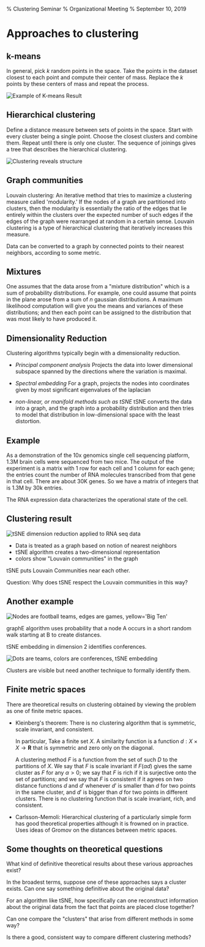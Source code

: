 % Clustering Seminar
% Organizational Meeting 
% September 10, 2019

# Approaches to clustering

## k-means

In general, pick $k$ random points in the space.  Take the points in the dataset closest to each point and compute their
center of mass.  Replace the $k$ points by these centers of mass and repeat the process.

![Example of K-means Result](./kmeans.png)

## Hierarchical clustering

Define a distance measure between sets of points in the space.  Start with every cluster being a single point. Choose
the closest clusters and combine them.  Repeat until there is only one cluster.  The sequence of joinings gives a tree
that describes the hierarchical clustering.

![Clustering reveals structure](./reveal.png)


## Graph communities

Louvain clustering: An iterative method that tries to maximize a clustering measure called 'modularity.' If the nodes of a graph
are partitioned into clusters, then the modularity is essentially the ratio of the edges that lie entirely within the clusters
over the expected number of such edges if the edges of the graph were rearranged at random in a certain sense.
Louvain clustering is a type of hierarchical clustering that iteratively increases this measure. 

Data can be converted to a graph by connected points to their nearest neighbors, according to some metric.


## Mixtures

One assumes that the data arose from a "mixture distribution" which is a sum of probability distributions. For example,
one could assume that points in the plane arose from a sum of $n$ gaussian distributions.  A maximum likelihood computation
will give you the means and variances of these distributions; and then each point can be assigned to the distribution
that was most likely to have produced it.

## Dimensionality Reduction

Clustering algorithms typically begin with a dimensionality reduction.  

- *Principal component analysis*
	Projects the data into lower dimensional subspace spanned by the directions where the variation is maximal.
  
- *Spectral embedding*
	For a graph, projects the nodes into coordinates given by most significant eigenvalues of the laplacian
  
- *non-linear, or manifold methods such as tSNE*
	tSNE converts the data into a graph, and the graph into a probability distribution and then tries to model that distribution in low-dimensional
	space  with the least distortion. 

## Example

As a demonstration of the 10x genomics single cell sequencing platform, 1.3M brain cells were sequenced from
two mice.  The output of the experiment is a matrix with 1 row for each cell and 1 column for each gene;
the entries count the number of RNA molecules transcribed from that gene in that cell.  There are about 30K
genes.  So we have a matrix of integers that is 1.3M by 30k entries.

The RNA expression data characterizes the operational state of the cell.  

## Clustering result

![tSNE dimension reduction applied to RNA seq data](./scanpy_demo_rna.png)

- Data is treated as a graph based on notion of nearest neighbors
- tSNE algorithm creates a two-dimensional representation
- colors show "Louvain communities" in the graph

tSNE puts Louvain Communities near each other. 

Question: Why does tSNE respect the Louvain communities in this way?


## Another example

![Nodes are football teams, edges are games, yellow='Big Ten'](./football.png)

graphE algorithm uses probability that a node A occurs in a short random walk starting at B to create
distances.

tSNE embedding in dimension 2 identifies conferences.

![Dots are teams, colors are conferences, tSNE embedding](./football_clusters.png)

Clusters are visible but need another technique to formally identify them.

## Finite metric spaces

There are theoretical results on clustering obtained by viewing the problem as one of finite metric spaces.

- Kleinberg's theorem:  There is no clustering algorithm that is symmetric, scale invariant, and consistent.

	In particular, Take a finite set $X$. A similarity function is a function $d:X\times X\to \mathbf{R}$ 
	that is symmetric and zero only on the diagonal.

	A clustering method $F$ is a function from the set of such $D$ to the
	partitions of $X$.  We say that $F$ is scale invariant if
	$F(\alpha d)$ gives the same cluster as $F$ for any $\alpha>0$; we
	say that $F$ is rich if it is surjective onto the set of
	partitions; and we say that $F$ is consistent if it agrees on two
	distance functions $d$ and $d'$ whenever $d'$ is smaller than $d$
	for two points in the same cluster, and $d'$ is bigger than $d$
	for two points in different clusters.  There is no clustering function that is scale invariant, rich, and consistent.
	
- Carlsson-Memoli: Hierarchical clustering of a particularly simple form has good theoretical properties although it is
frowned on in practice.  Uses ideas of Gromov on the distances between metric spaces.

## Some thoughts on theoretical questions

What kind of definitive theoretical results about these various approaches exist?

In the broadest terms,  suppose one of these approaches says a cluster exists.  Can one say something definitive about the original data?

For an algorithm like tSNE, how specifically can one reconstruct information about the original data from the fact that points
are placed close together?

Can one compare the "clusters" that arise from different methods in some way?

Is there a good, consistent way to compare different clustering methods?








